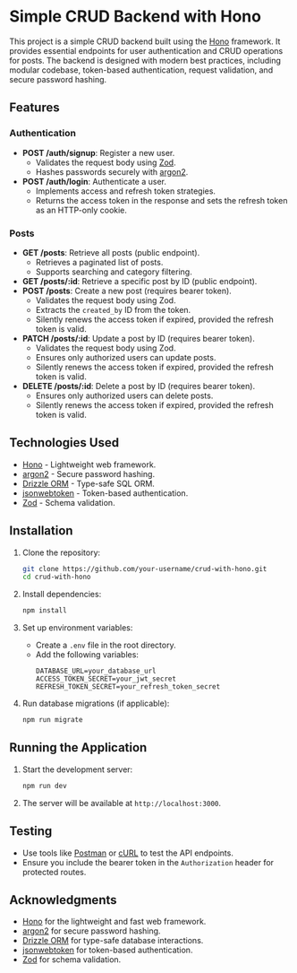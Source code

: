 # Simple CRUD Backend with Hono

This project is a simple CRUD backend built using the [Hono](https://hono.dev/) framework. It provides essential endpoints for user authentication and CRUD operations for posts. The backend is designed with modern best practices, including modular codebase, token-based authentication, request validation, and secure password hashing.

## Features

### Authentication

- **POST /auth/signup**: Register a new user.
  - Validates the request body using [Zod](https://zod.dev/).
  - Hashes passwords securely with [argon2](https://github.com/ranisalt/node-argon2).
- **POST /auth/login**: Authenticate a user.
  - Implements access and refresh token strategies.
  - Returns the access token in the response and sets the refresh token as an HTTP-only cookie.

### Posts

- **GET /posts**: Retrieve all posts (public endpoint).
  - Retrieves a paginated list of posts.
  - Supports searching and category filtering.
- **GET /posts/:id**: Retrieve a specific post by ID (public endpoint).
- **POST /posts**: Create a new post (requires bearer token).
  - Validates the request body using Zod.
  - Extracts the `created_by` ID from the token.
  - Silently renews the access token if expired, provided the refresh token is valid.
- **PATCH /posts/:id**: Update a post by ID (requires bearer token).
  - Validates the request body using Zod.
  - Ensures only authorized users can update posts.
  - Silently renews the access token if expired, provided the refresh token is valid.
- **DELETE /posts/:id**: Delete a post by ID (requires bearer token).
  - Ensures only authorized users can delete posts.
  - Silently renews the access token if expired, provided the refresh token is valid.

## Technologies Used

- [Hono](https://hono.dev/) - Lightweight web framework.
- [argon2](https://github.com/ranisalt/node-argon2) - Secure password hashing.
- [Drizzle ORM](https://orm.drizzle.team/) - Type-safe SQL ORM.
- [jsonwebtoken](https://github.com/auth0/node-jsonwebtoken) - Token-based authentication.
- [Zod](https://zod.dev/) - Schema validation.

## Installation

1. Clone the repository:

   ```bash
   git clone https://github.com/your-username/crud-with-hono.git
   cd crud-with-hono
   ```

2. Install dependencies:

   ```bash
   npm install
   ```

3. Set up environment variables:

   - Create a `.env` file in the root directory.
   - Add the following variables:
     ```env
     DATABASE_URL=your_database_url
     ACCESS_TOKEN_SECRET=your_jwt_secret
     REFRESH_TOKEN_SECRET=your_refresh_token_secret
     ```

4. Run database migrations (if applicable):
   ```bash
   npm run migrate
   ```

## Running the Application

1. Start the development server:

   ```bash
   npm run dev
   ```

2. The server will be available at `http://localhost:3000`.

## Testing

- Use tools like [Postman](https://www.postman.com/) or [cURL](https://curl.se/) to test the API endpoints.
- Ensure you include the bearer token in the `Authorization` header for protected routes.

## Acknowledgments

- [Hono](https://hono.dev/) for the lightweight and fast web framework.
- [argon2](https://github.com/ranisalt/node-argon2) for secure password hashing.
- [Drizzle ORM](https://orm.drizzle.team/) for type-safe database interactions.
- [jsonwebtoken](https://github.com/auth0/node-jsonwebtoken) for token-based authentication.
- [Zod](https://zod.dev/) for schema validation.

